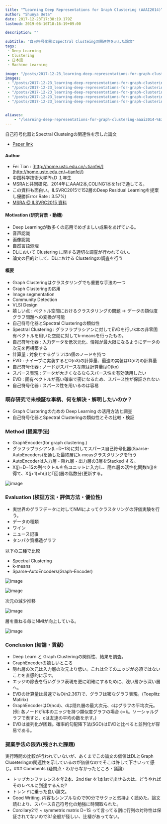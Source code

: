 ```yaml
---
title: "“Learning Deep Representations for Graph Clustering (AAAI2014)” を読んだ"
author: "Shunya Ueta"
date: 2017-12-23T17:38:19.179Z
lastmod: 2019-06-16T18:16:19+09:00

description: ""

subtitle: "自己符号化器とSpectral Clusteingの関連性を示した論文"
tags:
 - Deep Learning 
 - Clustering 
 - 日本語 
 - Machine Learning 

image: "/posts/2017-12-23_learning-deep-representations-for-graph-clustering-aaai2014-を読んだ/images/1.png" 
images:
 - "/posts/2017-12-23_learning-deep-representations-for-graph-clustering-aaai2014-を読んだ/images/1.png" 
 - "/posts/2017-12-23_learning-deep-representations-for-graph-clustering-aaai2014-を読んだ/images/2.png" 
 - "/posts/2017-12-23_learning-deep-representations-for-graph-clustering-aaai2014-を読んだ/images/3.png" 
 - "/posts/2017-12-23_learning-deep-representations-for-graph-clustering-aaai2014-を読んだ/images/4.png" 
 - "/posts/2017-12-23_learning-deep-representations-for-graph-clustering-aaai2014-を読んだ/images/5.png" 


aliases:
    - "/learning-deep-representations-for-graph-clustering-aaai2014-%E3%82%92%E8%AA%AD%E3%82%93%E3%81%A0-646097b0eaf6"
---
```


自己符号化器とSpectral Clusteingの関連性を示した論文

*   [Paper link](http://research.microsoft.com/pubs/226627/%5BAAAI2014%5D%20DNN%20for%20Graph%20Cut.pdf)

#### Author

*   Fei Tian : [http://home.ustc.edu.cn/~tianfei/](http://home.ustc.edu.cn/~tianfei/)
*   中国科学技術大学Ph.D １年生
*   MSRAと共同研究、2014年にAAAI2本,COLING1本を1stで通してる。
*   この資料も面白い。ILSVRC2015で152層のDeep Residual Learningを提案し優勝(Error Rate : 3.57%)
*   [MSRA @ ILSVRC2015 資料](http://research.microsoft.com/en-us/um/people/kahe/ilsvrc15/ilsvrc2015_deep_residual_learning_kaiminghe.pdf)

#### Motivation (研究背景・動機)

*   Deep Learningが数多くの応用でめざましい成果をあげている。
*   音声認識
*   画像認識
*   自然言語処理
*   DLにおいて Clustering に関する適切な調査が行われてない。
*   論文の目的として、DLにおける Clusteringの調査を行う

#### 概要

*   Graph Clusteringはクラスタリングでも重要な手法の一つ
*   Graph Clusteringの応用
*   Image segmentation
*   Community Detection
*   VLSI Design
*   嬉しい点 : ベクトル空間におけるクラスタリングの問題 → データの類似度グラフ問題への変換が可能
*   自己符号化器とSpectral Clusteringの類似性
*   Spectral Clustering : グラフラプラシアンに対してEVDを行いk本の非零固有ベクトルを用いた空間に対してk-meansを行ったもの。
*   自己符号化器 : 入力データを低次元化、情報が最大限になるようにデータの次元を再構築する
*   計算量 : 対象とするグラフはn個のノードを持つ
*   EVD : ナイーブに実装するとO(n3)の計算量、最速の実装はO(n2)の計算量
*   自己符号化器 : ノードがスパースな際は計算量はO(kn)
*   スパース表現 : データが大きくなるならスパース性を有効活用したい
*   EVD : 固有ベクトルが高い確率で密になるため、スパース性が保証されない
*   自己符号化器 : スパース性を用いるのは容易

### 既存研究で未検証な事柄、何を解決・解明したいのか？

*   Graph Clusteringのための Deep Learning の活用方法と調査
*   自己符号化器とSpectral Clusteringの類似性とその比較・検証

### Method (提案手法)

*   GraphEncoder(for graph clustering.)
*   グラフラプラシアン(L=D−1S)に対してスパース自己符号化器(Sparse-AutoEncoders)を通した最終層にk-measクラスタリングを行う
*   AutoEncoderは入力層・隠れ層・出力層の3層をStacked する。
*   X(j)=D−1Sの列ベクトルを各ユニットに入力し、隠れ層の活性化関数h(j)を得て、X(j+1)=h(j)とΓ回(層の階数分)更新する。



![image](/posts/2017-12-23_learning-deep-representations-for-graph-clustering-aaai2014-を読んだ/images/1.png)



### Evaluation (検証方法・評価方法・優位性)

*   実世界のグラフデータに対してNMIによってクラスタリングの評価実験を行う。
*   データの種類
*   ワイン
*   ニュース記事
*   タンパク質構造グラフ

以下の三種で比較

*   Spectral Clustering
*   k-means
*   Sparse-AutoEncoders(Graph-Encoder)



![image](/posts/2017-12-23_learning-deep-representations-for-graph-clustering-aaai2014-を読んだ/images/2.png)





![image](/posts/2017-12-23_learning-deep-representations-for-graph-clustering-aaai2014-を読んだ/images/3.png)



次元の減少推移




![image](/posts/2017-12-23_learning-deep-representations-for-graph-clustering-aaai2014-を読んだ/images/4.png)



層を重ねる毎にNMIが向上している。




![image](/posts/2017-12-23_learning-deep-representations-for-graph-clustering-aaai2014-を読んだ/images/5.png)



### Conclusion (結論・貢献)

*   Deep Learn と Graph Clusteringの関係性、結果を調査。
*   GraphEncoderの嬉しいところ
*   隠れ層の次元は入力層の次元より低い。これは全てのエッジが必須ではないことを直感的に示す。
*   エッジの除去を行いグラフ表現を更に明確にするために、浅い層から深い層へ。
*   EVDの計算量は最速でもO(n2.367)で、グラフは密なグラフ表現。(Toeplitz Matirix)
*   GraphEncoderはO(ncd)、dは隠れ層の最大次元、cはグラフの平均次元。(例: 各ノードがk本のエッジを持つ類似度グラフの場合 c=k。ソーシャルグラフで表すと、cは友達の平均の数を示す。)
*   EVDは並列化が困難。確率的勾配降下法(SGD)はEVDと比べると並列化が容易である。

### 提案手法の限界(残された課題)

実行時間の比較が行われていないが、あくまでこの論文の価値はDLとGraph Cluseteringの関連性を示しているのが価値なのでそこは許して下さいって感じ。### Comments (疑問点・わからなかったところ・議論)

*   トップカンファレンスを年2本、2nd tier を1本1stで出せるのは、どうやればそのレベルに到達するんだ?
*   トレンドに乗った良い論文。
*   Good Writing. 内容もシンプルなので90分でサクッと気持よく読めた。論文読むより、スパース自己符号化の勉強に時間取られた。
*   Corollary2で ~ symmetrix matrix D−1S って言ってる割に行列の対称性は保証されてないので3.1全般が怪しい、辻褄があってない。
